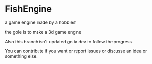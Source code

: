 # FishEngine
a game engine made by a hobbiest

the gole is to make a 3d game engine

Also this branch isn't updated go to dev to follow the progress. 

You can contribute if you want or report issues or discusse an idea or something else. 